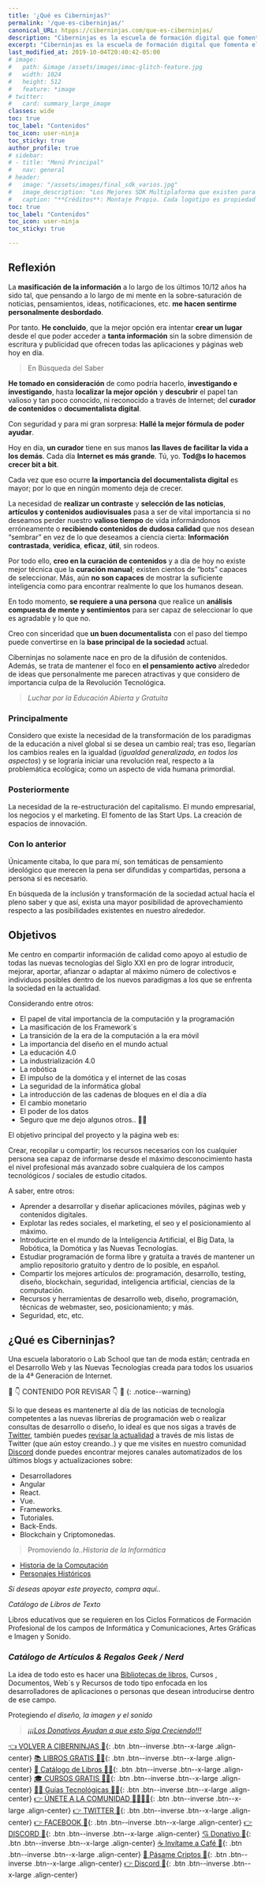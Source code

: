 ```yaml
---
title: '¿Qué es Ciberninjas?'
permalink: '/que-es-ciberninjas/'
canonical_URL: htpps://ciberninjas.com/que-es-ciberninjas/
description: "Ciberninjas es la escuela de formación digital que fomenta el aprendizaje autodidacta de las profesiones digitales de las nuevas tecnologías como el desarrollo web y el diseño gráfico."
excerpt: "Ciberninjas es la escuela de formación digital que fomenta el aprendizaje autodidacta de las profesiones digitales de las nuevas tecnologías como el desarrollo web y el diseño gráfico."
last_modified_at: 2019-10-04T20:40:42-05:00
# image: 
#   path: &image /assets/images/imac-glitch-feature.jpg
#   width: 1024
#   height: 512
#   feature: *image
# twitter:
#   card: summary_large_image
classes: wide
toc: true
toc_label: "Contenidos"
toc_icon: user-ninja
toc_sticky: true
author_profile: true
# sidebar:
# - title: "Menú Principal"
#   nav: general
# header:
#   image: "/assets/images/final_sdk_varios.jpg"
#   image_description: "Los Mejores SDK Multiplaforma que existen para el año 2020 \ Visto en Ciberninjas"
#   caption: "**Créditos**: Montaje Propio. Cada logotipo es propiedad de su correspondiente empresa."
toc: true
toc_label: "Contenidos"
toc_icon: user-ninja
toc_sticky: true

---
```


## Reflexión 

La **masificación de la información** a lo largo de los últimos 10/12 años ha sido tal, que pensando a lo largo de mi mente en la sobre-saturación de noticias, pensamientos, ideas, notificaciones, etc. **me hacen sentirme personalmente desbordado**.

Por tanto. **He concluido**, que la mejor opción era intentar **crear un lugar** desde el que poder acceder a **tanta información** sin la sobre dimensión de escritura y publicidad que ofrecen todas las aplicaciones y páginas web hoy en día.

> En Búsqueda del Saber

**He tomado en consideración** de como podría hacerlo, **investigando e investigando**, hasta **localizar la mejor opción** y **descubrir** el papel tan valioso y tan poco conocido, ni reconocido a través de Internet; del **curador de contenidos** o **documentalista digital**.

Con seguridad y para mi gran sorpresa: **Hallé la mejor fórmula de poder ayudar**.

Hoy en día, **un curador** tiene en sus manos **las llaves de facilitar la vida a los demás**. Cada día **Internet es más grande**. Tú, yo. **Tod@s lo hacemos crecer bit a bit**.

Cada vez que eso ocurre **la importancia del documentalista digital** es mayor; por lo que en ningún momento deja de crecer.

La necesidad de **realizar un contraste** y **selección de las noticias**, **artículos y contenidos audiovisuales** pasa a ser de vital importancia si no deseamos perder nuestro **valioso tiempo** de vida informándonos erróneamente o **recibiendo contenidos de dudosa calidad** que nos desean “sembrar” en vez de lo que deseamos a ciencia cierta: **Información contrastada**, **verídica**, **eficaz**, **útil**, sin rodeos.

Por todo ello, **creo en la curación de contenidos** y a día de hoy no existe mejor técnica que la **curación manual**; existen cientos de “bots” capaces de seleccionar. Más, aún **no son capaces** de mostrar la suficiente inteligencia como para encontrar realmente lo que los humanos desean.

En todo momento, **se requiere a una persona** que realice un **análisis compuesta de mente y sentimientos** para ser capaz de seleccionar lo que es agradable y lo que no.

Creo con sinceridad que **un buen documentalista** con el paso del tiempo puede convertirse en la **base principal de la sociedad** actual.

Ciberninjas no solamente nace en pro de la difusión de contenidos. Además, se trata de mantener el foco en **el pensamiento activo** alrededor de ideas que personalmente me parecen atractivas y que considero de importancia culpa de la Revolución Tecnológica.

> *Luchar por la Educación Abierta y Gratuita*

### Principalmente

Considero que existe la necesidad de la transformación de los paradigmas de la educación a nivel global si se desea un cambio real; tras eso, llegarían los cambios reales en la igualdad (*igualdad generalizada, en todos los aspectos*) y se lograría iniciar una revolución real, respecto a la problemática ecológica; como un aspecto de vida humana primordial.

### Posteriormente

La necesidad de la re-estructuración del capitalismo. El mundo empresarial, los negocios y el marketing. El fomento de las Start Ups. La creación de espacios de innovación.

### Con lo anterior

Únicamente citaba, lo que para mí, son temáticas de pensamiento ideológico que merecen la pena ser difundidas y compartidas, persona a persona si es necesario.

En búsqueda de la inclusión y transformación de la sociedad actual hacía el pleno saber y que así,  exista una mayor posibilidad de aprovechamiento respecto a las posibilidades existentes en nuestro alrededor.

## Objetivos

Me centro en compartir información de calidad como apoyo al estudio de todas las nuevas tecnologías del Siglo XXI en pro de lograr introducir, mejorar, aportar, afianzar o adaptar al máximo número de colectivos e individuos posibles dentro de los nuevos paradigmas a los que se enfrenta la sociedad en la actualidad.

Considerando entre otros:

- El papel de vital importancia de la computación y la programación
- La masificación de los Framework´s
- La transición de la era de la computación a la era móvil
- La importancia del diseño en el mundo actual
- La educación 4.0
- La industrialización 4.0
- La robótica
- El impulso de la domótica y el internet de las cosas
- La seguridad de la informática global
- La introducción de las cadenas de bloques en el día a día
- El cambio monetario
- El poder de los datos
- Seguro que me dejo algunos otros.. 🤦‍♂️

El objetivo principal del proyecto y la página web es:

Crear, recopilar u compartir; los recursos necesarios con los cualquier persona sea capaz de informarse desde el máximo desconocimiento hasta el nivel profesional más avanzado sobre cualquiera de los campos tecnológicos / sociales de estudio citados.

A saber, entre otros:

- Aprender a desarrollar y diseñar aplicaciones móviles, páginas web y contenidos digitales.
- Explotar las redes sociales, el marketing, el seo y el posicionamiento al máximo.
- Introducirte en el mundo de la Inteligencia Artificial, el Big Data, la Robótica, la Domótica y las Nuevas Tecnologías.
- Estudiar programación de forma libre y gratuita a través de mantener un amplio repositorio gratuito y dentro de lo posible, en español.
- Compartir los mejores artículos de: programación, desarrollo, testing, diseño, blockchain, seguridad, inteligencia artificial, ciencias de la computación.
- Recursos y herramientas de desarrollo web, diseño, programación, técnicas de webmaster, seo, posicionamiento; y más.
- Seguridad, etc, etc.

## ¿Qué es Ciberninjas?

Una escuela laboratorio o Lab School que tan de moda están; centrada en el Desarrollo Web <!-- el diseño gráfico--> y las Nuevas Tecnologías creada para todos los usuarios de la 4ª Generación de Internet.

🚧 👇 CONTENIDO POR REVISAR 👇 🚧
{: .notice--warning}

Si lo que deseas es mantenerte al día de las noticias de tecnología competentes a las nuevas librerías de programación web o realizar consultas de desarrollo o diseño, lo ideal es que nos sigas a través de [Twitter](https://kutt.it/ciberninjast "El Twitter de los Ciberninjas"), también puedes [revisar la actualidad](/directo/) a través de mis listas de Twitter (que aún estoy creando..) y que me visites en nuestro comunidad [Discord](https://kutt.it/ciberninjas_discord "Chat de la Comunidad Ciberninjas") donde puedes encontrar  mejores canales automatizados de los últimos blogs y actualizaciones sobre: 

- Desarrolladores
- Angular
- React.
- Vue.
- Frameworks.
- Tutoriales.
- Back-Ends.
- Blockchain y Criptomonedas.

> Promoviendo *la..Historia de la Informática*

- [Historia de la Computación](/historia-computadora/)
- [Personajes Históricos](/personajes-historicos/)

<!-- quién es quién.. por crear.. -->

*Si  deseas apoyar este proyecto, compra aquí..*

*Catálogo de Libros de Texto*

Libros educativos que se requieren en los Ciclos Formaticos de Formación Profesional de los campos de Informática y Comunicaciones, Artes Gráficas e Imagen y Sonido.

### *Catálogo de Artículos & Regalos Geek / Nerd* 

La idea de todo esto es hacer una [Bibliotecas de libros](https://l.facebook.com/l.php?u=https%3A%2F%2Fkutt.it%2Fbiblioteca_espanol%3Ffbclid%3DIwAR1mf4FHrBbsYOfb--UEKnp_rTQMeRqbGR3gXA2j7XPKPeq74rJbn8-_oi8&h=AT2zZGZ0g6nRGT801QngDVPDKsTtYvFKXJZtr4q-hoa-HNdAWqdA5gx2TVZNrhFvPqRtqq-noe8B66ZIYUjHsCY926Gewl4Qdc-gbn1E7-N9XnAhmnyl4c4AjPYJn90OFdeSwYLh9h-IiazqxG8), Cursos , Documentos, Web´s y Recursos de todo tipo enfocada en los desarrolladores de aplicaciones o personas que desean introducirse dentro de ese campo.

Protegiendo *el diseño, la imagen y el sonido*

> [*¡¡¡Los Donativos Ayudan a que esto Siga Creciendo!!!*](https://kutt.it/donativo?fbclid=IwAR3gvtDS9LdfXLszgGUcaAQ6HFGDR3dMyHZrD9-KBLETzLGtKFO8qaKKWTY)

[👈 VOLVER A CIBERNINJAS 🏡](/){: .btn .btn--inverse .btn--x-large .align-center}
[📚 LIBROS GRATIS 🕵️‍♂️](/biblioteca-de-programacion-y-tecnologia/#page-title){: .btn .btn--inverse .btn--x-large .align-center}
[🛒 Catálogo de Libros 👨‍💻](/libros/#page-title){: .btn .btn--inverse .btn--x-large .align-center}
[🎓 CURSOS GRATIS 👨‍🏫](/cursos-tecnologia/#page-title){: .btn .btn--inverse .btn--x-large .align-center}
[👨‍💻 Guías Tecnológicas 👩‍💻](/guias/#page-title){: .btn .btn--inverse .btn--x-large .align-center}
[👉 ÚNETE A LA COMUNIDAD 👨‍👨‍👦‍👦](https://kutt.it/comunidad){: .btn .btn--inverse .btn--x-large .align-center}
[👉 TWITTER 🐤](https://kutt.it/ciberninjast){: .btn .btn--inverse .btn--x-large .align-center}
[👉 FACEBOOK 📘](https://kutt.it/cibercursos){: .btn .btn--inverse .btn--x-large .align-center}
[👉 DISCORD 💭](https://kutt.it/ciberninjas_discord){: .btn .btn--inverse .btn--x-large .align-center}
[💘 Donativo 🥰](https://kutt.it/donativo){: .btn .btn--inverse .btn--x-large .align-center}
[☕ Invítame a Café 👏](https://kutt.it/Cafe){: .btn .btn--inverse .btn--x-large .align-center}
[🎁 Pásame Criptos 🤘](https://kutt.it/ciberninjas_discord){: .btn .btn--inverse .btn--x-large .align-center}
[👉 Discord 💭](https://kutt.it/ciberninjas_discord){: .btn .btn--inverse .btn--x-large .align-center}
